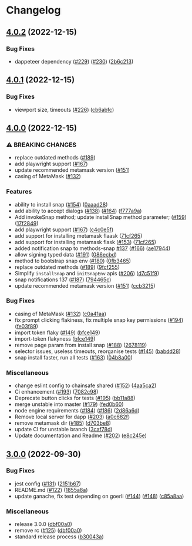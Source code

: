 # Changelog

## [4.0.2](https://github.com/ChainSafe/dappeteer/compare/v4.0.1...v4.0.2) (2022-12-15)


### Bug Fixes

* dappeteer dependency ([#229](https://github.com/ChainSafe/dappeteer/issues/229)) ([#230](https://github.com/ChainSafe/dappeteer/issues/230)) ([2b6c213](https://github.com/ChainSafe/dappeteer/commit/2b6c2136701df55a7cb27528c7c4428553adb7a1))

## [4.0.1](https://github.com/ChainSafe/dappeteer/compare/v4.0.0...v4.0.1) (2022-12-15)


### Bug Fixes

* viewport size, timeouts ([#226](https://github.com/ChainSafe/dappeteer/issues/226)) ([cb6abfc](https://github.com/ChainSafe/dappeteer/commit/cb6abfc4bf751addd2e3f1746db3c4183f495c10))

## [4.0.0](https://github.com/ChainSafe/dappeteer/compare/v3.0.0...v4.0.0) (2022-12-15)


### ⚠ BREAKING CHANGES

* replace outdated methods ([#189](https://github.com/ChainSafe/dappeteer/issues/189))
* add playwright support ([#167](https://github.com/ChainSafe/dappeteer/issues/167))
* update recommended metamask version ([#151](https://github.com/ChainSafe/dappeteer/issues/151))
* casing of MetaMask ([#132](https://github.com/ChainSafe/dappeteer/issues/132))

### Features

* ability to install snap ([#154](https://github.com/ChainSafe/dappeteer/issues/154)) ([0aaad28](https://github.com/ChainSafe/dappeteer/commit/0aaad28f8cc4b2654a489f1c6c07319ee44bf4d7))
* add ability to accept dialogs ([#138](https://github.com/ChainSafe/dappeteer/issues/138)) ([#164](https://github.com/ChainSafe/dappeteer/issues/164)) ([f777a9a](https://github.com/ChainSafe/dappeteer/commit/f777a9a0bd569cbd860770b82ff91f6e8e03152e))
* Add invokeSnap method; update installSnap method parameter; ([#159](https://github.com/ChainSafe/dappeteer/issues/159)) ([17f2849](https://github.com/ChainSafe/dappeteer/commit/17f284903d216121dedd98b0168b9514b0e49b74))
* add playwright support ([#167](https://github.com/ChainSafe/dappeteer/issues/167)) ([c4c0e5f](https://github.com/ChainSafe/dappeteer/commit/c4c0e5fc1af087230cbc5bc1c611230ebaa2c075))
* add support for installing metamask flaask ([71cf265](https://github.com/ChainSafe/dappeteer/commit/71cf265408fe001a648b90b7eef8fe0e11c17294))
* add support for installing metamask flask ([#153](https://github.com/ChainSafe/dappeteer/issues/153)) ([71cf265](https://github.com/ChainSafe/dappeteer/commit/71cf265408fe001a648b90b7eef8fe0e11c17294))
* added notification snap to methods-snap [#137](https://github.com/ChainSafe/dappeteer/issues/137) ([#166](https://github.com/ChainSafe/dappeteer/issues/166)) ([ae17944](https://github.com/ChainSafe/dappeteer/commit/ae17944ed8790611b69dfdb55439946d30639013))
* allow signing typed data ([#191](https://github.com/ChainSafe/dappeteer/issues/191)) ([086ecbd](https://github.com/ChainSafe/dappeteer/commit/086ecbdbdabdbc700c5a2e1902dd0fc811db411d))
* method to bootstrap snap env ([#180](https://github.com/ChainSafe/dappeteer/issues/180)) ([0fb3465](https://github.com/ChainSafe/dappeteer/commit/0fb3465e879dd68014fb0f8cca8e2c6efdc4ca11))
* replace outdated methods ([#189](https://github.com/ChainSafe/dappeteer/issues/189)) ([9fcf255](https://github.com/ChainSafe/dappeteer/commit/9fcf2551d5fb64c41f5ac0d165bc35a3ab399193))
* Simplify `installSnap` and `initSnapEnv` apis ([#206](https://github.com/ChainSafe/dappeteer/issues/206)) ([d7c51f9](https://github.com/ChainSafe/dappeteer/commit/d7c51f948d01230c04603e289375af03e872289d))
* snap notifications 137 ([#187](https://github.com/ChainSafe/dappeteer/issues/187)) ([794465c](https://github.com/ChainSafe/dappeteer/commit/794465c4f30fa2bc60f46f8c3455297dcc7aa815))
* update recommended metamask version ([#151](https://github.com/ChainSafe/dappeteer/issues/151)) ([ccb3215](https://github.com/ChainSafe/dappeteer/commit/ccb321579d6773c63b86eb8ff8f889a9c3d3bf6d))


### Bug Fixes

* casing of MetaMask ([#132](https://github.com/ChainSafe/dappeteer/issues/132)) ([c0a41aa](https://github.com/ChainSafe/dappeteer/commit/c0a41aa5a27986e27d63f2448692affe5986a01e))
* fix prompt clicking flakiness, fix multiple snap key permissions ([#194](https://github.com/ChainSafe/dappeteer/issues/194)) ([fe03f89](https://github.com/ChainSafe/dappeteer/commit/fe03f89a5fb494f88cd5778641c8d1d4a831a8f8))
* import token flaky ([#149](https://github.com/ChainSafe/dappeteer/issues/149)) ([bfce149](https://github.com/ChainSafe/dappeteer/commit/bfce1498d4fc566ed1fc3f64e2c98ba0673b1e13))
* import-token flakyness ([bfce149](https://github.com/ChainSafe/dappeteer/commit/bfce1498d4fc566ed1fc3f64e2c98ba0673b1e13))
* remove page param from install snap ([#188](https://github.com/ChainSafe/dappeteer/issues/188)) ([2678119](https://github.com/ChainSafe/dappeteer/commit/2678119efaffee748d33e90425b7c3370e01acdb))
* selector issues, useless timeouts, reorganise tests ([#145](https://github.com/ChainSafe/dappeteer/issues/145)) ([babdd28](https://github.com/ChainSafe/dappeteer/commit/babdd285bcaa8f85debdd57d23514dafc22ef493))
* snap install faster, run all tests ([#163](https://github.com/ChainSafe/dappeteer/issues/163)) ([04b8a00](https://github.com/ChainSafe/dappeteer/commit/04b8a004a7ec1994bc7b667b6bc2321e26ae826b))


### Miscellaneous

* change eslint config to chainsafe shared ([#152](https://github.com/ChainSafe/dappeteer/issues/152)) ([4aa5ca2](https://github.com/ChainSafe/dappeteer/commit/4aa5ca2c72a2eba627fd09155e3c973cd72e1862))
* Ci enhancement ([#193](https://github.com/ChainSafe/dappeteer/issues/193)) ([7082c98](https://github.com/ChainSafe/dappeteer/commit/7082c98c5f7851ae3fc5af4c6ed76ae6634ec186))
* Deprecate button clicks for tests ([#195](https://github.com/ChainSafe/dappeteer/issues/195)) ([bb11a88](https://github.com/ChainSafe/dappeteer/commit/bb11a889fa0d9cd1c31a61d1bed60fc930293a29))
* merge unstable into master ([#179](https://github.com/ChainSafe/dappeteer/issues/179)) ([fed0b60](https://github.com/ChainSafe/dappeteer/commit/fed0b60606ea4a7c587469e25a7773d962a59419))
* node engine requirements ([#184](https://github.com/ChainSafe/dappeteer/issues/184)) ([#186](https://github.com/ChainSafe/dappeteer/issues/186)) ([2d86a6d](https://github.com/ChainSafe/dappeteer/commit/2d86a6d4f676d9fdc964b1db1da00bed3951e3a9))
* Remove local server for dapp ([#203](https://github.com/ChainSafe/dappeteer/issues/203)) ([a0c682f](https://github.com/ChainSafe/dappeteer/commit/a0c682f085b936b4fbb60d170216857cc247ce8f))
* remove metamask dir ([#185](https://github.com/ChainSafe/dappeteer/issues/185)) ([d703be8](https://github.com/ChainSafe/dappeteer/commit/d703be8f94bcd8c75277a1e847aca3000cbb3706))
* update CI for unstable branch ([3caf78d](https://github.com/ChainSafe/dappeteer/commit/3caf78d77890eac96dd4a19543d8a727062d1eb2))
* Update documentation and Readme ([#202](https://github.com/ChainSafe/dappeteer/issues/202)) ([e8c245e](https://github.com/ChainSafe/dappeteer/commit/e8c245eacf7533d58eb64af3c54f8d2969a99fb8))

## [3.0.0](https://github.com/ChainSafe/dappeteer/compare/v3.0.0-rc.0...v3.0.0) (2022-09-30)


### Bug Fixes

* jest config ([#131](https://github.com/ChainSafe/dappeteer/issues/131)) ([2151b67](https://github.com/ChainSafe/dappeteer/commit/2151b67eb70f729e118abea7a00f250f688a24d7))
* README.md ([#122](https://github.com/ChainSafe/dappeteer/issues/122)) ([1855a8a](https://github.com/ChainSafe/dappeteer/commit/1855a8a144ed5439616c834f9188e006b658a0ff))
* update ganache, fix test depending on goerli ([#144](https://github.com/ChainSafe/dappeteer/issues/144)) ([#148](https://github.com/ChainSafe/dappeteer/issues/148)) ([c85a8aa](https://github.com/ChainSafe/dappeteer/commit/c85a8aaa73251323d367bcc921131caa94455ed1))


### Miscellaneous

* release 3.0.0 ([dbf00a0](https://github.com/ChainSafe/dappeteer/commit/dbf00a0ed24d428ded4f2291c4e7de31d535475b))
* remove rc ([#125](https://github.com/ChainSafe/dappeteer/issues/125)) ([dbf00a0](https://github.com/ChainSafe/dappeteer/commit/dbf00a0ed24d428ded4f2291c4e7de31d535475b))
* standard release process ([b30043a](https://github.com/ChainSafe/dappeteer/commit/b30043a2185bc49b25bf5f4ae12e669b106a7ccb))
